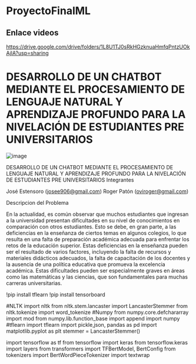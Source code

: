 # ProyectoFinalML
## Enlace videos 
https://drive.google.com/drive/folders/1L8U1TJ0sRkHGzknuaHmfqPntzUOkAjIA?usp=sharing

# DESARROLLO DE UN CHATBOT MEDIANTE EL PROCESAMIENTO DE LENGUAJE NATURAL Y APRENDIZAJE PROFUNDO PARA LA NIVELACIÓN DE ESTUDIANTES PRE UNIVERSITARIOS

![image](https://user-images.githubusercontent.com/15108160/221388554-527a635e-a4d4-4d3a-a821-520b6dbaf149.png)

DESARROLLO DE UN CHATBOT MEDIANTE EL PROCESAMIENTO DE LENGUAJE NATURAL Y APRENDIZAJE PROFUNDO PARA LA NIVELACIÓN DE ESTUDIANTES PRE UNIVERSITARIOS
Integrantes

José Estensoro (josee906@gmail.com)
Roger Patón (oviroger@gmail.com)

Descripcion del Problema

En la actualidad, es común observar que muchos estudiantes que ingresan a la universidad presentan dificultades en su nivel de conocimientos en comparación con otros estudiantes. Esto se debe, en gran parte, a las deficiencias en la enseñanza de ciertos temas en algunos colegios, lo que resulta en una falta de preparación académica adecuada para enfrentar los retos de la educación superior.
Estas deficiencias en la enseñanza pueden ser el resultado de varios factores, incluyendo la falta de recursos y materiales didácticos adecuados, la falta de capacitación de los docentes y la ausencia de una política educativa que promueva la excelencia académica. Estas dificultades pueden ser especialmente graves en áreas como las matemáticas y las ciencias, que son fundamentales para muchas carreras universitarias.

!pip install tflearn
!pip install tensorboard

#NLTK 
import nltk
from nltk.stem.lancaster import LancasterStemmer
from nltk.tokenize import word_tokenize
#Numpy
from numpy.core.defchararray import mod
from numpy.lib.function_base import append
import numpy
#tflearn
import tflearn
import pickle,json, pandas as pd
import matplotlib.pyplot as plt
stemmer = LancasterStemmer()

import tensorflow as tf
from tensorflow import keras
from tensorflow.keras import layers
from transformers import TFBertModel, BertConfig
from tokenizers import BertWordPieceTokenizer
import textwrap
